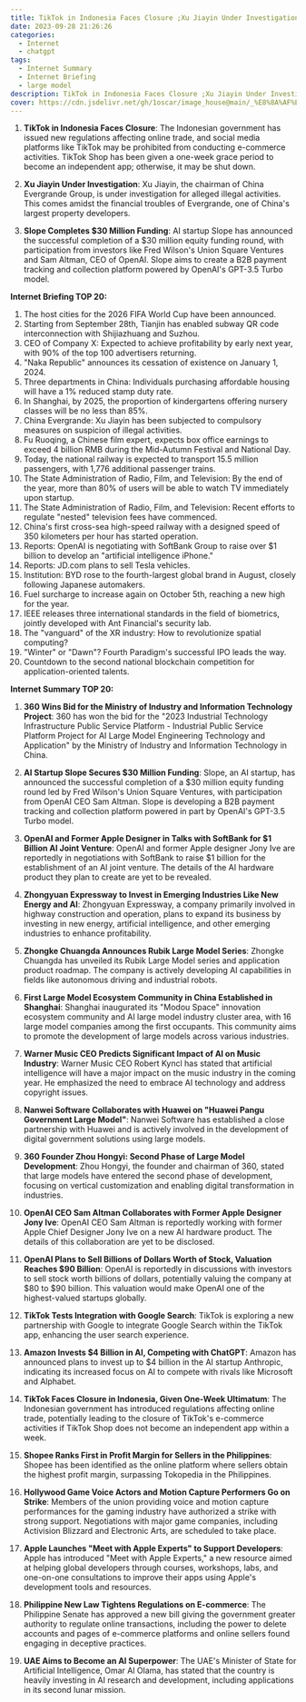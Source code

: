 ```yaml
---
title: TikTok in Indonesia Faces Closure ;Xu Jiayin Under Investigation ; Slope Completes $30 Million Funding 
date: 2023-09-28 21:26:26
categories:
  - Internet
  - chatgpt
tags:
  - Internet Summary 
  - Internet Briefing
  - large model
description: TikTok in Indonesia Faces Closure ;Xu Jiayin Under Investigation ; Slope Completes $30 Million Funding 
cover: https://cdn.jsdelivr.net/gh/1oscar/image_house@main/_%E8%8A%AF%E7%89%87%E8%AF%A6%E8%A7%A3%E5%9B%BE-e1695795554818.jpg
---
```




1. **TikTok in Indonesia Faces Closure**: The Indonesian government has issued new regulations affecting online trade, and social media platforms like TikTok may be prohibited from conducting e-commerce activities. TikTok Shop has been given a one-week grace period to become an independent app; otherwise, it may be shut down.

2. **Xu Jiayin Under Investigation**: Xu Jiayin, the chairman of China Evergrande Group, is under investigation for alleged illegal activities. This comes amidst the financial troubles of Evergrande, one of China's largest property developers.

3. **Slope Completes $30 Million Funding**: AI startup Slope has announced the successful completion of a $30 million equity funding round, with participation from investors like Fred Wilson's Union Square Ventures and Sam Altman, CEO of OpenAI. Slope aims to create a B2B payment tracking and collection platform powered by OpenAI's GPT-3.5 Turbo model.



**Internet Briefing TOP 20:**
1. The host cities for the 2026 FIFA World Cup have been announced.
2. Starting from September 28th, Tianjin has enabled subway QR code interconnection with Shijiazhuang and Suzhou.
3. CEO of Company X: Expected to achieve profitability by early next year, with 90% of the top 100 advertisers returning.
4. "Naka Republic" announces its cessation of existence on January 1, 2024.
5. Three departments in China: Individuals purchasing affordable housing will have a 1% reduced stamp duty rate.
6. In Shanghai, by 2025, the proportion of kindergartens offering nursery classes will be no less than 85%.
7. China Evergrande: Xu Jiayin has been subjected to compulsory measures on suspicion of illegal activities.
8. Fu Ruoqing, a Chinese film expert, expects box office earnings to exceed 4 billion RMB during the Mid-Autumn Festival and National Day.
9. Today, the national railway is expected to transport 15.5 million passengers, with 1,776 additional passenger trains.
10. The State Administration of Radio, Film, and Television: By the end of the year, more than 80% of users will be able to watch TV immediately upon startup.
11. The State Administration of Radio, Film, and Television: Recent efforts to regulate "nested" television fees have commenced.
12. China's first cross-sea high-speed railway with a designed speed of 350 kilometers per hour has started operation.
13. Reports: OpenAI is negotiating with SoftBank Group to raise over $1 billion to develop an "artificial intelligence iPhone."
14. Reports: JD.com plans to sell Tesla vehicles.
15. Institution: BYD rose to the fourth-largest global brand in August, closely following Japanese automakers.
16. Fuel surcharge to increase again on October 5th, reaching a new high for the year.
17. IEEE releases three international standards in the field of biometrics, jointly developed with Ant Financial's security lab.
18. The "vanguard" of the XR industry: How to revolutionize spatial computing?
19. "Winter" or "Dawn"? Fourth Paradigm's successful IPO leads the way.
20. Countdown to the second national blockchain competition for application-oriented talents.



**Internet Summary TOP 20:**


1. **360 Wins Bid for the Ministry of Industry and Information Technology Project**: 360 has won the bid for the "2023 Industrial Technology Infrastructure Public Service Platform - Industrial Public Service Platform Project for AI Large Model Engineering Technology and Application" by the Ministry of Industry and Information Technology in China.

2. **AI Startup Slope Secures $30 Million Funding**: Slope, an AI startup, has announced the successful completion of a $30 million equity funding round led by Fred Wilson's Union Square Ventures, with participation from OpenAI CEO Sam Altman. Slope is developing a B2B payment tracking and collection platform powered in part by OpenAI's GPT-3.5 Turbo model.

3. **OpenAI and Former Apple Designer in Talks with SoftBank for $1 Billion AI Joint Venture**: OpenAI and former Apple designer Jony Ive are reportedly in negotiations with SoftBank to raise $1 billion for the establishment of an AI joint venture. The details of the AI hardware product they plan to create are yet to be revealed.

4. **Zhongyuan Expressway to Invest in Emerging Industries Like New Energy and AI**: Zhongyuan Expressway, a company primarily involved in highway construction and operation, plans to expand its business by investing in new energy, artificial intelligence, and other emerging industries to enhance profitability.

5. **Zhongke Chuangda Announces Rubik Large Model Series**: Zhongke Chuangda has unveiled its Rubik Large Model series and application product roadmap. The company is actively developing AI capabilities in fields like autonomous driving and industrial robots.

6. **First Large Model Ecosystem Community in China Established in Shanghai**: Shanghai inaugurated its "Modou Space" innovation ecosystem community and AI large model industry cluster area, with 16 large model companies among the first occupants. This community aims to promote the development of large models across various industries.

7. **Warner Music CEO Predicts Significant Impact of AI on Music Industry**: Warner Music CEO Robert Kyncl has stated that artificial intelligence will have a major impact on the music industry in the coming year. He emphasized the need to embrace AI technology and address copyright issues.

8. **Nanwei Software Collaborates with Huawei on "Huawei Pangu Government Large Model"**: Nanwei Software has established a close partnership with Huawei and is actively involved in the development of digital government solutions using large models.

9. **360 Founder Zhou Hongyi: Second Phase of Large Model Development**: Zhou Hongyi, the founder and chairman of 360, stated that large models have entered the second phase of development, focusing on vertical customization and enabling digital transformation in industries.

10. **OpenAI CEO Sam Altman Collaborates with Former Apple Designer Jony Ive**: OpenAI CEO Sam Altman is reportedly working with former Apple Chief Designer Jony Ive on a new AI hardware product. The details of this collaboration are yet to be disclosed.

11. **OpenAI Plans to Sell Billions of Dollars Worth of Stock, Valuation Reaches $90 Billion**: OpenAI is reportedly in discussions with investors to sell stock worth billions of dollars, potentially valuing the company at $80 to $90 billion. This valuation would make OpenAI one of the highest-valued startups globally.

12. **TikTok Tests Integration with Google Search**: TikTok is exploring a new partnership with Google to integrate Google Search within the TikTok app, enhancing the user search experience.

13. **Amazon Invests $4 Billion in AI, Competing with ChatGPT**: Amazon has announced plans to invest up to $4 billion in the AI startup Anthropic, indicating its increased focus on AI to compete with rivals like Microsoft and Alphabet.

14. **TikTok Faces Closure in Indonesia, Given One-Week Ultimatum**: The Indonesian government has introduced regulations affecting online trade, potentially leading to the closure of TikTok's e-commerce activities if TikTok Shop does not become an independent app within a week.

15. **Shopee Ranks First in Profit Margin for Sellers in the Philippines**: Shopee has been identified as the online platform where sellers obtain the highest profit margin, surpassing Tokopedia in the Philippines.

16. **Hollywood Game Voice Actors and Motion Capture Performers Go on Strike**: Members of the union providing voice and motion capture performances for the gaming industry have authorized a strike with strong support. Negotiations with major game companies, including Activision Blizzard and Electronic Arts, are scheduled to take place.

17. **Apple Launches "Meet with Apple Experts" to Support Developers**: Apple has introduced "Meet with Apple Experts," a new resource aimed at helping global developers through courses, workshops, labs, and one-on-one consultations to improve their apps using Apple's development tools and resources.

18. **Philippine New Law Tightens Regulations on E-commerce**: The Philippine Senate has approved a new bill giving the government greater authority to regulate online transactions, including the power to delete accounts and pages of e-commerce platforms and online sellers found engaging in deceptive practices.

19. **UAE Aims to Become an AI Superpower**: The UAE's Minister of State for Artificial Intelligence, Omar Al Olama, has stated that the country is heavily investing in AI research and development, including applications in its second lunar mission.
